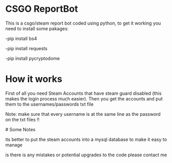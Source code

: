# CSGO ReportBot
<p>This is a csgo/steam report bot coded using python, to get it working you need to install some pakages:</p>
<p>-pip install bs4</p>
<p>-pip install requests</p>
<p>-pip install pycryptodome</p>

# How it works
<p>First of all you need Steam Accounts that have steam guard disabled (this makes the login process much easier). Then you get the accounts and put them to the usernames/passwords txt file</p>
<p>Note: make sure that every username is at the same line as the password on the txt files !!</p>
# Some Notes
<p>its better to put the steam accounts into a mysql database to make it easy to manage</p>
<p>is there is any mistakes or potential upgrades to the code please contact me</p>
